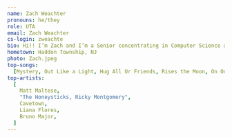 ```yaml
---
name: Zach Weachter
pronouns: he/they
role: UTA
email: Zach Weachter
cs-login: zweachte
bio: Hi!! I’m Zach and I’m a Senior concentrating in Computer Science and Cognitive Neuroscience. At Brown, I’m involved with student theater, Meiklejohn advising, and The Critical Review. So excited to be back TAing 111 again!
hometown: Haddon Township, NJ
photo: Zach.jpeg
top-songs:
  [Mystery, Out Like a Light, Hug All Ur Friends, Rises the Moon, On Our Own]
top-artists:
  [
    Matt Maltese,
    "The Honeysticks, Ricky Montgomery",
    Cavetown,
    Liana Flores,
    Bruno Major,
  ]
---
```

